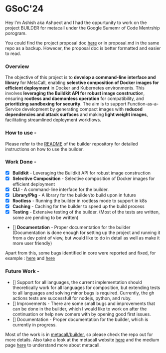 # GSoC'24


Hey I'm Ashish aka Ashpect and I had the oppurtunity to work on the project BUILDER for metacall under the Google Sumemr of Code Mentrship porogram.

You could find the project proposal doc [here](https://docs.google.com/document/d/1A4mXeMjOwjf9mdiE0yejHE5CYKSKUK1G6_K88jG9hWM/edit#heading=h.z6ne0og04bp5) or in proposal.md in the same repo as a backup. Howecer, the proposal doc is better formatted and easier to read.

### Overview


The objective of this project is to **develop a command-line interface and library** for MetaCall, enabling **selective composition of Docker images for efficient deployment** in Docker and Kubernetes environments. This involves **leveraging the Buildkit API for robust image constructio**n, ensuring **rootless and daemonless operation** for compatibility, and **prioritizing sandboxing for security**. The aim is to support Function-as-a-Service development by generating compact images with r**educed dependencies and attack surfaces** and making **light weight images**, facilitating streamlined deployment workflows.

### How to use -

Please refer to the [README](https://github.com/metacall/builder) of the builder repository for detailed instructions on how to use the builder.

### Work Done -

- [x] **Buildkit** - Leveraging the Buildkit API for robust image construction
- [x] **Selective Composition** - Selective composition of Docker images for efficient deployment
- [x] **CLI** - A command-line interface for the builder.
- [x] **Library/Pkg** - A library for the builder/to build upon in future
- [x] **Rootless** - Running the builder in rootless mode to support in k8s
- [x] **Caching** - Caching for the builder to speed up the build process
- [x] **Testing** - Extensive testing of the builder. (Most of the tests are written, some are pending to be written)
- [] **Documentation** - Proper documentation for the builder (Documentation is done enough for setting up the project and running it from a dev point of view, but would like to do in detail as well as make it more user friendly)

Apart from this, some bugs identified in core were reported and fixed, for example : [here](https://github.com/metacall/core/pull/520) and [here](https://github.com/metacall/core/issues/515)

### Future Work -
- [] Support for all languages, the current implementation should theoretically work for all languages for composition, but extending tests to all languages and solving minor bugs is required. Currently, the gh actions tests are successfull for nodejs, python, and ruby.
- [] Improvements - There are some small bugs and improvements that can be done in the builder, which I would like to work on after the continuation or help new comers with by opening good first issues.
- [] Documentation - Proper documentation for the builder, which is currently in progress.


Most of the work is in [metacall/builder](https://github.com/metacall/builder), so please check the repo out for more details. Also take a look at the metacall website [here](https://metacall.io) and the medium page [here](https://medium.com/@metacall) to understand more about metacall.